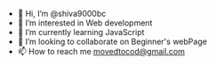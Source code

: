 - 👋 Hi, I’m @shiva9000bc
- 👀 I’m interested in Web development
- 🌱 I’m currently learning JavaScript
- 💞️ I’m looking to collaborate on Beginner's webPage
- 📫 How to reach me movedtocod@gmail.com

<!---
shiva9000bc/shiva9000bc is a ✨ special ✨ repository because its `README.md` (this file) appears on your GitHub profile.
You can click the Preview link to take a look at your changes.
--->
